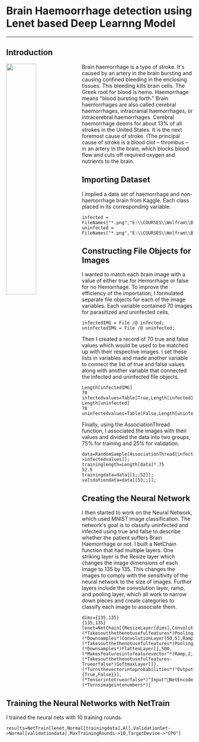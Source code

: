# Brain Haemoorrhage detection using Lenet based Deep Learnng Model
<hr>

## Introduction
<img align="left" src="https://github.com/amandewatnitrr/Wolfram/blob/main/Brain%20Haemoorrhage%20detection%20using%20Lenet%20based%20Deep%20Learnng%20Model/deep-brain-bleeds-new-2.gif" width="40%"/>
Brain haemorrhage is a type of stroke. It's caused by an artery in the brain bursting and causing confined bleeding in the enclosing tissues. This bleeding kills brain cells. The Greek root for blood is hemo. Haemorrhage means "blood bursting forth." Brain haemorrhages are also called cerebral haemorrhages, intracranial haemorrhages, or intracerebral haemorrhages. Cerebral haemorrhage deems for about 13% of all strokes in the United States. It is the next foremost cause of stroke. (The principal cause of stroke is a blood clot – thrombus – in an artery in the brain, which blocks blood flow and cuts off required oxygen and nutrients to the brain.

## Importing Dataset
I implied a data set of haemorrhage and non-haemorrhage brain from Kaggle. Each class placed in its corresponding variable.
```Wolfram
infected = FileNames["*.png","E:\\COURSES\\Wolfram\\BrainTumorImagesDataset\\training_set\\hemmorhage_data"];
uninfected = FileNames["*.png","E:\\COURSES\\Wolfram\\BrainTumorImagesDataset\\training_set\\non_hemmorhage_data"];
```
## Constructing File Objects for Images
I wanted to match each brain image with a value of either true for Hemorrhage or false for no Hemorrhage. To improve the efficiency of the importation, I formulated separate file objects for each of the image variables. Each variable contained 70 images for parasitized and uninfected cells.

```Wolfram
infectedIMG = File /@ infected;
uninfectedIMG = File /@ uninfected;
```
Then I created a record of 70 true and false values which would be used to be matched up with their respective images. I set these lists in variables and made another variable to connect the list of true and false values along with another variable that connected the infected and uninfected file objects.

```Wolfram
Length[infectedIMG]
70
infectedvalues=Table[True,Length[infected]];​​Length[uninfected]
70
uninfectedvalues=Table[False,Length[uninfected]];
```

Finally, using the AssociationThread function, I associated the images with their values and divided the data into two groups, 75% for training and 25% for validation.

```Wolfram
data=RandomSample[AssociationThread[infectedIMG->infectedvalues]];​​
traininglength=Length[data]*.75
52.5
trainingdata=data[[1;;52]];​​validationdata=data[[53;;]];
```
## Creating the Neural Network
I then started to work on the Neural Network, which used MNIST image classification. The network's goal is to classify uninfected and infected using true and false to describe whether the patient suffers Brain Haemorrhage or not. I built a NetChain function that had multiple layers. One striking layer is the Resize layer which changes the image dimensions of each image to 135 by 135. This changes the images to comply with the sensitivity of the neural network to the size of images. Further layers include the convolution layer, ramp, and pooling layer, which all work to narrow down pieces and create categories to classify each image to associate them.

```Wolfram
dims={135,135}
{135,135}
lenet=NetChain[{ResizeLayer[dims],ConvolutionLayer[20,5],Ramp,(*Takesoutthethenotusefulfeatures*)PoolingLayer[2,2],(*Downsamples*)ConvolutionLayer[50,5],Ramp,(*Takesoutthethenotusefulfeatures*)PoolingLayer[2,2],(*Downsamples*)FlattenLayer[],500,(*Makesfeaturesintofeaturevector"*)Ramp,2,(*Takesoutthethenotusefulfeatures-Trueorfalse*)SoftmaxLayer[]},(*Turnsthevectorintoprobabilities*)"Output"NetDecoder[{"Class",{True,False}}],(*Tensorintotrueorfalse*)"Input"NetEncoder["Image"](*Turnsimageintonumbers*)]
```

## Training the Neural Networks with NetTrain
I trained the neural nets with 10 training rounds.

```Wolfram
results=​​NetTrain[lenet,Normal[trainingdata],All,​​ValidationSet->Normal[validationdata],MaxTrainingRounds->10,​​TargetDevice->"CPU"]
```
